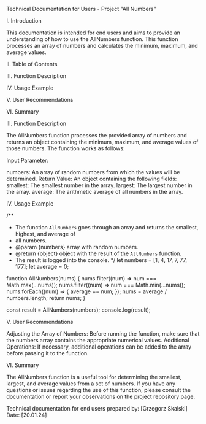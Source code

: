 Technical Documentation for Users - Project "All Numbers"

I. Introduction

This documentation is intended for end users and aims to provide an understanding of how to use the AllNumbers function. This function processes an array of numbers and calculates the minimum, maximum, and average values.

II. Table of Contents

III. Function Description

IV. Usage Example

V. User Recommendations

VI. Summary

III. Function Description

The AllNumbers function processes the provided array of numbers and returns an object containing the minimum, maximum, and average values of those numbers. The function works as follows:

Input Parameter:

numbers: An array of random numbers from which the values will be determined.
Return Value:
An object containing the following fields:
smallest: The smallest number in the array.
largest: The largest number in the array.
average: The arithmetic average of all numbers in the array.

IV. Usage Example

/**
 * The function `AllNumbers` goes through an array and returns the smallest, highest, and average of
 * all numbers.
 * @param {numbers} array with random numbers.
 * @return {object} object with the result of the `AllNumbers` function.
 * The result is logged into the console.
 */
let numbers = [1, 4, 17, 7, 77, 177];
let average = 0;

function AllNumbers(nums) {
  nums.filter((num) => num === Math.max(...nums));
  nums.filter((num) => num === Math.min(...nums));
  nums.forEach((num) => {
    average += num;
  });
  nums = average / numbers.length;
  return nums;
}

const result = AllNumbers(numbers);
console.log(result);

V. User Recommendations

Adjusting the Array of Numbers:
Before running the function, make sure that the numbers array contains the appropriate numerical values.
Additional Operations:
If necessary, additional operations can be added to the array before passing it to the function.

VI. Summary

The AllNumbers function is a useful tool for determining the smallest, largest, and average values from a set of numbers. If you have any questions or issues regarding the use of this function, please consult the documentation or report your observations on the project repository page.

Technical documentation for end users prepared by: [Grzegorz Skalski]
Date: [20.01.24]
